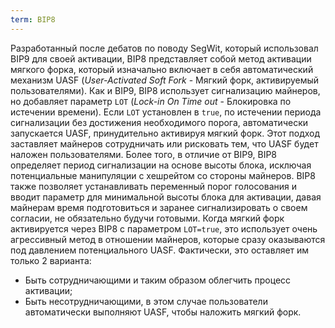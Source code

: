 ```yaml
---
term: BIP8
---
```


Разработанный после дебатов по поводу SegWit, который использовал BIP9 для своей активации, BIP8 представляет собой метод активации мягкого форка, который изначально включает в себя автоматический механизм UASF (*User-Activated Soft Fork* - Мягкий форк, активируемый пользователями). Как и BIP9, BIP8 использует сигнализацию майнеров, но добавляет параметр `LOT` (*Lock-in On Time out* - Блокировка по истечении времени). Если `LOT` установлен в `true`, по истечении периода сигнализации без достижения необходимого порога, автоматически запускается UASF, принудительно активируя мягкий форк. Этот подход заставляет майнеров сотрудничать или рисковать тем, что UASF будет наложен пользователями. Более того, в отличие от BIP9, BIP8 определяет период сигнализации на основе высоты блока, исключая потенциальные манипуляции с хешрейтом со стороны майнеров. BIP8 также позволяет устанавливать переменный порог голосования и вводит параметр для минимальной высоты блока для активации, давая майнерам время подготовиться и заранее сигнализировать о своем согласии, не обязательно будучи готовыми. Когда мягкий форк активируется через BIP8 с параметром `LOT=true`, это использует очень агрессивный метод в отношении майнеров, которые сразу оказываются под давлением потенциального UASF. Фактически, это оставляет им только 2 варианта:
* Быть сотрудничающими и таким образом облегчить процесс активации;
* Быть несотрудничающими, в этом случае пользователи автоматически выполняют UASF, чтобы наложить мягкий форк.